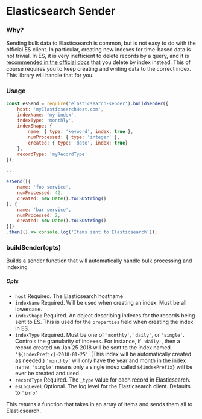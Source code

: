 # Elasticsearch Sender

### Why?
Sending bulk data to Elasticsearch is common, but is not easy to do with the official ES client.
In particular, creating new indexes for time-based data is not trivial. In ES, it is very inefficient
to delete records by a query, and it is [recommended in the official docs](https://www.elastic.co/guide/en/elasticsearch/reference/current/_deleting_documents.html) that you delete
by index instead. This of course requires you to keep creating and writing data to the correct index. This
library will handle that for you.

### Usage
```js
const esSend = require('elasticsearch-sender').buildSender({
    host: 'myElasticsearchHost.com',
    indexName: 'my-index',
    indexType: 'monthly',
    indexShape: {
        name: { type: 'keyword', index: true },
        numProcessed: { type: 'integer' },
        created: { type: 'date', index: true}
    },
    recordType: 'myRecordType'
});

...

esSend([{
    name: 'foo service',
    numProcessed: 42,
    created: new Date().toISOString()
}, {
    name: 'bar service',
    numProcessed: 2,
    created: new Date().toISOString() 
}])
.then(() => console.log('Items sent to Elasticsearch'));
```

### buildSender(opts)
Builds a sender function that will automatically handle bulk processing and indexing
##### Opts
- `host` Required. The Elasticsearch hostname
- `indexName` Required. Will be used when creating an index. Must be all lowercase.
- `indexShape` Required. An object describing indexes for the records being sent to ES. This is used for the `properties` field when creating the index in ES.
- `indexType` Required. Must be one of `'monthly'`, `'daily'`, or `'single'`. Controls the granularity of indexes. For instance, if `'daily'`, then a record created on Jan 25 2018 will be sent to the index named `'${indexPrefix}-2018-01-25'`. (This index will be automatically created as needed.) `'monthly'` will only have the year and month in the index name. `'single'` means only a single index called `${indexPrefix}` will be ever be created and used.
- `recordType` Required. The `_type` value for each record in Elasticsearch.
- `esLogLevel` Optional. The log level for the Elasticsearch client. Defaults to `'info'`

This returns a function that takes in an array of items and sends them all to Elasticsearch.
